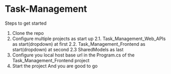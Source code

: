 # Task-Management
Steps to get started
1. Clone the repo
2. Configure multiple projects as start up 
  2.1. Task_Management_Web_APIs as start(dropdown) at first 
  2.2. Task_Management_Frontend as start(dropdown) at second
  2.3 SharedModels as last
3. Configure you local host base url in the Program.cs of the Task_Management_Frontend project
4. Start the project
And you are good to go
